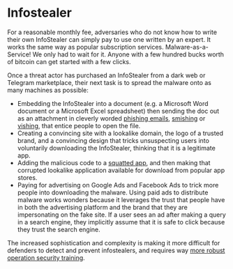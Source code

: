 # Infostealer

For a reasonable monthly fee, adversaries who do not know how to write their own InfoStealer can simply pay to use one written by an expert. It works the same way as popular subscription services. Malware-as-a-Service! We only had to wait for it. Anyone with a few hundred bucks worth of bitcoin can get started with a few clicks. 

Once a threat actor has purchased an InfoStealer from a dark web or Telegram marketplace, their next task is to spread the malware onto as many machines as possible: 

* Embedding the InfoStealer into a document (e.g. a Microsoft Word document or a Microsoft Excel spreadsheet) then sending the doc out as an attachment in cleverly worded [phishing emails](../general/phishing.md), [smishing](smishing.md) or [vishing](vishing.md), that entice people to open the file. 
* Creating a convincing site with a lookalike domain, the logo of a trusted brand, and a convincing design that tricks unsuspecting users into voluntarily downloading the InfoStealer, thinking that it is a legitimate app. 
* Adding the malicious code to a [squatted app](squatting.md), and then making that corrupted lookalike application available for download from popular app stores. 
* Paying for advertising on Google Ads and Facebook Ads to trick more people into downloading the malware. Using paid ads to distribute malware works wonders because it leverages the trust that people have in both the advertising platform and the brand that they are impersonating on the fake site. If a user sees an ad after making a query in a search engine, they implicitly assume that it is safe to click because they trust the search engine.

The increased sophistication and complexity is making it more difficult for defenders to detect and prevent infostealers, and requires way [more robust operation security training](../prevention/training.md). 
